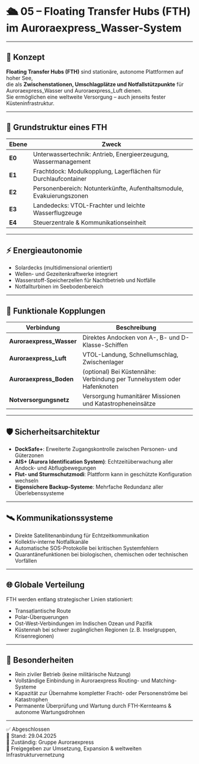 <!--
Autor: Fabio Weidner
Version: 1.0
Sektion: Infrastruktur – Auroraexpress_Wasser
Veröffentlichung: April 2025
-->

# 🛳 05 – Floating Transfer Hubs (FTH) im Auroraexpress_Wasser-System

---

## 🌊 Konzept

**Floating Transfer Hubs (FTH)** sind stationäre, autonome Plattformen auf hoher See,  
die als **Zwischenstationen, Umschlagplätze und Notfallstützpunkte** für Auroraexpress_Wasser und Auroraexpress_Luft dienen.  
Sie ermöglichen eine weltweite Versorgung – auch jenseits fester Küsteninfrastruktur.

---

## 🧱 Grundstruktur eines FTH

| Ebene | Zweck |
|-------|-------|
| **E0** | Unterwassertechnik: Antrieb, Energieerzeugung, Wassermanagement |
| **E1** | Frachtdock: Modulkopplung, Lagerflächen für Durchlaufcontainer |
| **E2** | Personenbereich: Notunterkünfte, Aufenthaltsmodule, Evakuierungszonen |
| **E3** | Landedecks: VTOL-Frachter und leichte Wasserflugzeuge |
| **E4** | Steuerzentrale & Kommunikationseinheit |

---

## ⚡ Energieautonomie

- Solardecks (multidimensional orientiert)
- Wellen- und Gezeitenkraftwerke integriert
- Wasserstoff-Speicherzellen für Nachtbetrieb und Notfälle
- Notfallturbinen im Seebodenbereich

---

## 🔗 Funktionale Kopplungen

| Verbindung | Beschreibung |
|------------|--------------|
| **Auroraexpress_Wasser** | Direktes Andocken von A-, B- und D-Klasse-Schiffen |
| **Auroraexpress_Luft** | VTOL-Landung, Schnellumschlag, Zwischenlager |
| **Auroraexpress_Boden** | (optional) Bei Küstennähe: Verbindung per Tunnelsystem oder Hafenknoten |
| **Notversorgungsnetz** | Versorgung humanitärer Missionen und Katastropheneinsätze |

---

## 🛡 Sicherheitsarchitektur

- **DockSafe+**: Erweiterte Zugangskontrolle zwischen Personen- und Güterzonen
- **AIS+ (Aurora Identification System)**: Echtzeitüberwachung aller Andock- und Abflugbewegungen
- **Flut- und Sturmschutzmodi**: Plattform kann in geschützte Konfiguration wechseln
- **Eigensichere Backup-Systeme**: Mehrfache Redundanz aller Überlebenssysteme

---

## 🛰 Kommunikationssysteme

- Direkte Satellitenanbindung für Echtzeitkommunikation
- Kollektiv-interne Notfallkanäle
- Automatische SOS-Protokolle bei kritischen Systemfehlern
- Quarantänefunktionen bei biologischen, chemischen oder technischen Vorfällen

---

## 🌐 Globale Verteilung

FTH werden entlang strategischer Linien stationiert:

- Transatlantische Route
- Polar-Überquerungen
- Ost-West-Verbindungen im Indischen Ozean und Pazifik
- Küstennah bei schwer zugänglichen Regionen (z. B. Inselgruppen, Krisenregionen)

---

## 📜 Besonderheiten

- Rein ziviler Betrieb (keine militärische Nutzung)
- Vollständige Einbindung in Auroraexpress Routing- und Matching-Systeme
- Kapazität zur Übernahme kompletter Fracht- oder Personenströme bei Katastrophen
- Permanente Überprüfung und Wartung durch FTH-Kernteams & autonome Wartungsdrohnen

---

✅ Abgeschlossen  
📅 Stand: 29.04.2025  
🏩 Zuständig: Gruppe Auroraexpress  
🔐 Freigegeben zur Umsetzung, Expansion & weltweiten Infrastrukturvernetzung
